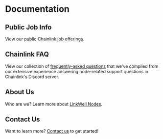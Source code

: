 # Documentation

## Public Job Info

View our public [Chainlink job offerings](/services/Job-Info).

## Chainlink FAQ

View our collection of [frequently-asked questions](/faq/Chainlink-Operators) that we've compiled from our extensive experience answering node-related support questions in Chainlink's Discord server. 

## About Us

Who are we? Learn more about [LinkWell Nodes](/about/About).

## Contact Us

Want to learn more? [Contact us](/about/Contact) to get started!